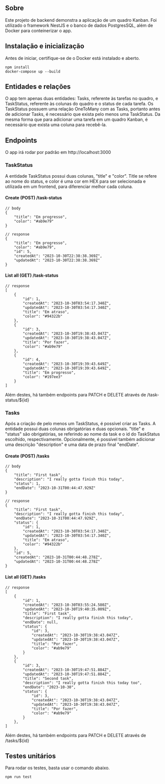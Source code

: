 ## Sobre
Este projeto de backend demonstra a aplicação de um quadro Kanban. Foi utilizado o framework NestJS e o banco de dados PostgresSQL, além de Docker para conteinerizar o app.

## Instalação e inicialização
Antes de iniciar, certifique-se de o Docker está instalado e aberto.

```
npm install
docker-compose up --build
```

## Entidades e relações
O app tem apenas duas entidades: Tasks, referente às tarefas no quadro, e TaskStatus, referente às colunas do quadro e o status de cada tarefa. Os TaskStatus possuem uma relação OneToMany com as Tasks, portanto antes de adicionar Tasks, é necessário que exista pelo menos uma TaskStatus. Da mesma forma que para adicionar uma tarefa em um quadro Kanban, é necessário que exista uma coluna para recebê-la. 

## Endpoints 
O app irá rodar por padrão em http://localhost:3000

### TaskStatus
A entidade TaskStatus possui duas colunas, "title" e "color". Title se refere ao nome do status, e color é uma cor em HEX para ser selecionada e utilizada em um frontend, para diferenciar melhor cada coluna. 

#### Create (POST) /task-status
```
// body
{
	"title": "Em progresso",
	"color": "#ab9e79"
}

// response
{
	"title": "Em progresso",
	"color": "#ab9e79",
	"id": 5,
	"createdAt": "2023-10-30T22:38:38.369Z",
	"updatedAt": "2023-10-30T22:38:38.369Z"
}
```
#### List all (GET) /task-status
```
// response
[
	{
		"id": 1,
		"createdAt": "2023-10-30T03:54:17.340Z",
		"updatedAt": "2023-10-30T03:54:17.340Z",
		"title": "Em atraso",
		"color": "#94322b"
	},
	{
		"id": 3,
		"createdAt": "2023-10-30T19:38:43.047Z",
		"updatedAt": "2023-10-30T19:38:43.047Z",
		"title": "Por fazer",
		"color": "#ab9e79"
	},
	{
		"id": 4,
		"createdAt": "2023-10-30T19:39:43.649Z",
		"updatedAt": "2023-10-30T19:39:43.649Z",
		"title": "Em progresso",
		"color": "#197ee3"
	}
]
```
Além destes, há também endpoints para PATCH e DELETE através de /task-status/${id}
### Tasks
Após a criação de pelo menos um TaskStatus, é possível criar as Tasks. A entidade possui duas colunas obrigatórias e duas opcionais. "title" e "status" são obrigatórias, se referindo ao nome da task e o id do TaskStatus escolhido, respectivamente. Opcionalmente, é possível também adicionar uma descrição "description" e uma data de prazo final "endDate".

#### Create (POST) /tasks
```
// body
{
	"title": "First task",
	"description": "I really gotta finish this today",
	"status": 1,
	"endDate": "2023-10-31T00:44:47.929Z"
}

// response
{
	"title": "First task",
	"description": "I really gotta finish this today",
	"endDate": "2023-10-31T00:44:47.929Z",
	"status": {
		"id": 1,
		"createdAt": "2023-10-30T03:54:17.340Z",
		"updatedAt": "2023-10-30T03:54:17.340Z",
		"title": "Em atraso",
		"color": "#94322b"
	},
	"id": 5,
	"createdAt": "2023-10-31T00:44:48.278Z",
	"updatedAt": "2023-10-31T00:44:48.278Z"
}
```
#### List all (GET) /tasks
```
// response
[
	{
		"id": 1,
		"createdAt": "2023-10-30T03:55:24.580Z",
		"updatedAt": "2023-10-30T19:40:35.009Z",
		"title": "First task",
		"description": "I really gotta finish this today",
		"endDate": null,
		"status": {
			"id": 3,
			"createdAt": "2023-10-30T19:38:43.047Z",
			"updatedAt": "2023-10-30T19:38:43.047Z",
			"title": "Por fazer",
			"color": "#ab9e79"
		}
	},
	{
		"id": 3,
		"createdAt": "2023-10-30T19:47:51.884Z",
		"updatedAt": "2023-10-30T19:47:51.884Z",
		"title": "Second task",
		"description": "I really gotta finish this today too",
		"endDate": "2023-10-30",
		"status": {
			"id": 3,
			"createdAt": "2023-10-30T19:38:43.047Z",
			"updatedAt": "2023-10-30T19:38:43.047Z",
			"title": "Por fazer",
			"color": "#ab9e79"
		}
	},
]
```
Além destes, há também endpoints para PATCH e DELETE através de /tasks/${id}
## Testes unitários
Para rodar os testes, basta usar o comando abaixo.

```bash
npm run test
```
